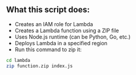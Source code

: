 ## What this script does:
- Creates an IAM role for Lambda
- Creates a Lambda function using a ZIP file
- Uses Node.js runtime (can be Python, Go, etc.)
- Deploys Lambda in a specified region
- Run this command to zip it:

```bash
cd lambda
zip function.zip index.js 
```